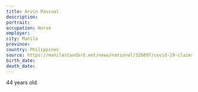 ```yaml
---
title: Arvin Pascual
description: 
portrait: 
occupation: Nurse
employer: 
city: Manila
province: 
country: Philippines
source: https://manilastandard.net/news/national/320897/covid-19-claims-15th-doctor-hero.html
birth_date: 
death_date: 
---
```


44 years old.